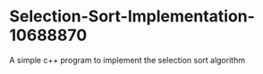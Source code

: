 # Selection-Sort-Implementation-10688870
A simple c++ program to implement the selection sort algorithm
